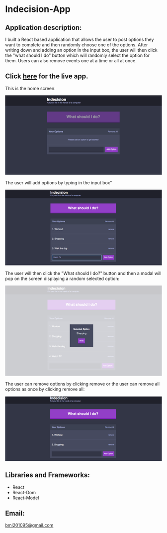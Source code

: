 # Indecision-App


## Application description:

 I built a React based application that allows the user to post options they want to complete  and then randomly choose one of the options. After writing  down  and adding an option in the input box, the user will then click the "what should I do" button which will randomly select the option for them. Users can also remove events one at a time or all at once.
 

 ## Click [here](https://indescision.herokuapp.com/) for the live app. 
 
 This is the home screen:
 
 ![Home Screenshot](public/images/home.png)
 
 The user will  add options by typing in the input box"
 
![Events Screenshot](public/images/adding.png)
  
  The user will then click the "What should I do?" button and then a modal will pop on the screen displaying a random  selected option:
  
  
  ![Events Screenshot](public/images/module.png) 
  
  
   The user can  remove options by clicking remove or the user can remove all options as once by clicking remove all:
   
 
  ![Events Screenshot](public/images/remove.png)  
  
  
## Libraries and Frameworks:

- React
- React-Dom
- React-Model

## Email:

bml201095@gmail.com  
